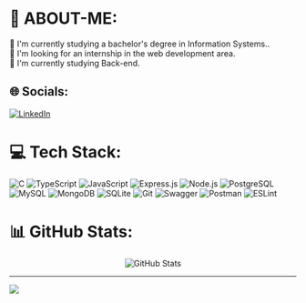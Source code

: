 # 💫 ABOUT-ME:
🔭 I'm currently studying a bachelor's degree in Information Systems..<br>🤝 I'm looking for an internship in the web development area.<br>🌱 I'm currently studying Back-end.<br>

## 🌐 Socials:
[![LinkedIn](https://img.shields.io/badge/LinkedIn-%230077B5.svg?logo=linkedin&logoColor=white)](https://www.linkedin.com/in/murilo-santos-213856245/) 

# 💻 Tech Stack:
<img src="https://img.shields.io/badge/c-%2300599C.svg?style=for-the-badge&logo=c&logoColor=white" alt="C"> <img src="https://img.shields.io/badge/typescript-%23007ACC.svg?style=for-the-badge&logo=typescript&logoColor=white" alt="TypeScript"> <img src="https://img.shields.io/badge/javascript-%23323330.svg?style=for-the-badge&logo=javascript&logoColor=%23F7DF1E" alt="JavaScript"> <img src="https://img.shields.io/badge/express.js-%23404d59.svg?style=for-the-badge&logo=express&logoColor=%2361DAFB" alt="Express.js"> <img src="https://img.shields.io/badge/node.js-6DA55F?style=for-the-badge&logo=node.js&logoColor=white" alt="Node.js"> <img src="https://img.shields.io/badge/postgres-%23316192.svg?style=for-the-badge&logo=postgresql&logoColor=white" alt="PostgreSQL"> <img src="https://img.shields.io/badge/mysql-%2300f.svg?style=for-the-badge&logo=mysql&logoColor=white" alt="MySQL"> <img src="https://img.shields.io/badge/MongoDB-%234ea94b.svg?style=for-the-badge&logo=mongodb&logoColor=white" alt="MongoDB"> <img src="https://img.shields.io/badge/sqlite-%2307405e.svg?style=for-the-badge&logo=sqlite&logoColor=white" alt="SQLite"> <img src="https://img.shields.io/badge/Git-fc6d26?style=for-the-badge&logo=git&logoColor=white" alt="Git"> <img src="https://img.shields.io/badge/-Swagger-%23Clojure?style=for-the-badge&logo=swagger&logoColor=white" alt="Swagger"> <img src="https://img.shields.io/badge/Postman-FF6C37?style=for-the-badge&logo=postman&logoColor=white" alt="Postman"> <img src="https://img.shields.io/badge/ESLint-4B3263?style=for-the-badge&logo=eslint&logoColor=white" alt="ESLint">

# 📊 GitHub Stats:
<div align="center">
  <div>
      <img src="https://github-readme-stats.vercel.app/api?username=MuriloSG&theme=swift&hide_border=false&include_all_commits=false&count_private=false" alt="GitHub Stats">
  </div>
</div>

---
[![](https://visitcount.itsvg.in/api?id=MuriloSG&icon=0&color=0)](https://visitcount.itsvg.in)

<!-- Proudly created with GPRM ( https://gprm.itsvg.in ) -->
